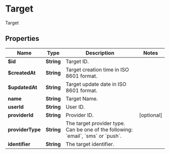 

# Target

Target

## Properties

| Name | Type | Description | Notes |
|------------ | ------------- | ------------- | -------------|
|**$id** | **String** | Target ID. |  |
|**$createdAt** | **String** | Target creation time in ISO 8601 format. |  |
|**$updatedAt** | **String** | Target update date in ISO 8601 format. |  |
|**name** | **String** | Target Name. |  |
|**userId** | **String** | User ID. |  |
|**providerId** | **String** | Provider ID. |  [optional] |
|**providerType** | **String** | The target provider type. Can be one of the following: &#x60;email&#x60;, &#x60;sms&#x60; or &#x60;push&#x60;. |  |
|**identifier** | **String** | The target identifier. |  |



